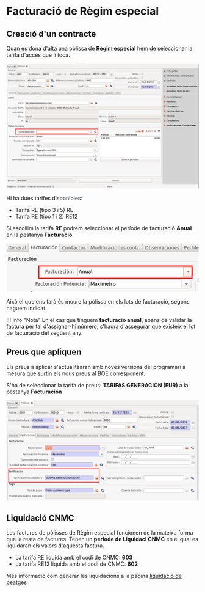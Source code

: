 # Facturació de Règim especial

## Creació d'un contracte

Quan es dona d'alta una pòlissa de **Règim especial** hem de seleccionar la
tarifa d'accés que li toca.

![](_static/facturacion_re/polissa_form.png)

Hi ha dues tarifes disponibles:

* Tarifa RE (tipo 3 i 5) RE
* Tarifa RE (tipo 1 i 2) RE12


Si escollim la tarifa **RE** podrem seleccionar el període de facturació
**Anual** en la pestanya **Facturació**

![](_static/facturacion_re/facturacio_anual.png)

Això el que ens farà és moure la pòlissa en els lots de facturació, segons
haguem indicat.

!!! Info "Nota"
    En el cas que tinguem **facturació anual**, abans de validar la factura per
    tal d'assignar-hi número, s'haurà d'assegurar que existeix el lot de facturació
    del següent any.

## Preus que apliquen

Els preus a aplicar s'actualitzaran amb noves versións del programari a mesura
que surtin els nous preus al BOE corresponent.

S'ha de seleccionar la tarifa de preus: **TARIFAS GENERACIÓN (EUR)** a la pestanya
**Facturación**

![](_static/facturacion_re/tarifa_preus_re.png)


## Liquidació CNMC

Les factures de pòlisses de Règim especial funcionen de la mateixa forma que la
resta de factures. Tenen un **període de Liquidaci CNMC** en el qual es liquidaran
els valors d'aquesta factura.

* La tarifa RE liquida amb el codi de CNMC: **603**
* La tarifa RE12 liquida amb el codi de CNMC: **602**

Més informació com generar les liquidacions a la pàgina [liquidació de peatges](liquidacion_peajes)
